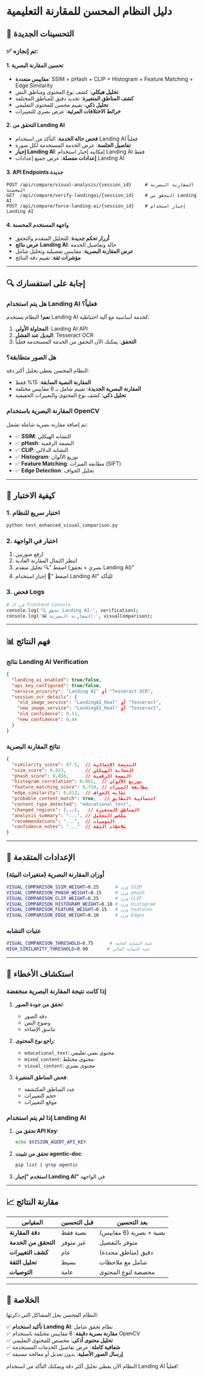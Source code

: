 # دليل النظام المحسن للمقارنة التعليمية

## 🚀 التحسينات الجديدة

### ✅ تم إنجازه:

#### 1. **تحسين المقارنة البصرية**
- **مقاييس متعددة**: SSIM + pHash + CLIP + Histogram + Feature Matching + Edge Similarity
- **تحليل هيكلي**: كشف نوع المحتوى ومناطق النص
- **كشف المناطق المتغيرة**: تحديد دقيق للمناطق المختلفة
- **تحليل ذكي**: تقييم محسن للمحتوى التعليمي
- **خرائط الاختلافات المرئية**: عرض بصري للتغييرات

#### 2. **التحقق من Landing AI**
- **فحص حالة الخدمة**: التأكد من استخدام Landing AI فعلياً
- **تفاصيل الجلسة**: عرض الخدمة المستخدمة لكل صورة
- **إجبار Landing AI**: إمكانية إجبار استخدام Landing AI فقط
- **إعدادات مفصلة**: عرض جميع إعدادات Landing AI

#### 3. **API Endpoints جديدة**
```
POST /api/compare/visual-analysis/{session_id}     # المقارنة البصرية المحسنة
GET  /api/compare/verify-landingai/{session_id}    # التحقق من Landing AI
POST /api/compare/force-landing-ai/{session_id}    # إجبار استخدام Landing AI
```

#### 4. **واجهة المستخدم المحسنة**
- **أزرار تحكم جديدة**: للتحليل المتقدم والتحقق
- **عرض نتائج Landing AI**: حالة وتفاصيل الخدمة
- **عرض المقارنة البصرية**: مقاييس تفصيلية وتحليل شامل
- **مؤشرات ثقة**: تقييم دقة النتائج

---

## 🔍 إجابة على استفسارك

### **هل يتم استخدام Landing AI فعلياً؟**

**نعم!** النظام يستخدم Landing AI كخدمة أساسية مع آلية احتياطية:

1. **المحاولة الأولى**: Landing AI API
2. **البديل عند الفشل**: Tesseract OCR
3. **التحقق**: يمكنك الآن التحقق من الخدمة المستخدمة فعلياً

### **هل الصور متطابقة؟**

النظام المحسن يعطي تحليل أكثر دقة:

- **المقارنة النصية السابقة**: 15% فقط
- **المقارنة البصرية الجديدة**: تقييم شامل بـ 6 مقاييس مختلفة
- **تحليل ذكي**: كشف نوع المحتوى والتغييرات الحقيقية

### **المقارنة البصرية باستخدام OpenCV**

تم إضافة مقارنة بصرية شاملة تشمل:

- ✅ **SSIM**: التشابه الهيكلي
- ✅ **pHash**: البصمة الرقمية  
- ✅ **CLIP**: التشابه الدلالي
- ✅ **Histogram**: توزيع الألوان
- ✅ **Feature Matching**: مطابقة الميزات (SIFT)
- ✅ **Edge Detection**: تحليل الحواف

---

## 🧪 كيفية الاختبار

### 1. **اختبار سريع للنظام**
```bash
python test_enhanced_visual_comparison.py
```

### 2. **اختبار في الواجهة**
1. ارفع صورتين
2. انتظر اكتمال المقارنة العادية
3. اضغط "🔍 تحليل متقدم (بصري + تحقق Landing AI)"
4. اضغط "🚀 إجبار استخدام Landing AI" للتأكد

### 3. **فحص Logs**
```bash
# في الـ Frontend Console
console.log('🔍 تحقق Landing AI:', verification);
console.log('🖼️ المقارنة البصرية:', visualComparison);
```

---

## 📊 فهم النتائج

### **نتائج Landing AI Verification**
```json
{
  "landing_ai_enabled": true/false,
  "api_key_configured": true/false,
  "service_priority": "Landing AI" أو "Tesseract OCR",
  "session_ocr_details": {
    "old_image_service": "LandingAI_Real" أو "Tesseract",
    "new_image_service": "LandingAI_Real" أو "Tesseract",
    "old_confidence": 0.51,
    "new_confidence": 0.44
  }
}
```

### **نتائج المقارنة البصرية**
```json
{
  "similarity_score": 87.5,  // النتيجة الإجمالية
  "ssim_score": 0.923,       // التشابه الهيكلي
  "phash_score": 0.856,      // البصمة الرقمية
  "histogram_correlation": 0.901,  // توزيع الألوان
  "feature_matching_score": 0.734, // مطابقة الميزات
  "edge_similarity": 0.812,  // تشابه الحواف
  "probable_content_match": true,   // احتمالية التطابق
  "content_type_detected": "educational_text",
  "changed_regions": [...],   // المناطق المتغيرة
  "analysis_summary": "...", // ملخص التحليل
  "recommendations": "...",  // التوصيات
  "confidence_notes": "..."  // ملاحظات الثقة
}
```

---

## 🔧 الإعدادات المتقدمة

### **أوزان المقارنة البصرية** (متغيرات البيئة)
```bash
VISUAL_COMPARISON_SSIM_WEIGHT=0.25      # وزن SSIM
VISUAL_COMPARISON_PHASH_WEIGHT=0.15     # وزن pHash  
VISUAL_COMPARISON_CLIP_WEIGHT=0.25      # وزن CLIP
VISUAL_COMPARISON_HISTOGRAM_WEIGHT=0.10 # وزن Histogram
VISUAL_COMPARISON_FEATURE_WEIGHT=0.15   # وزن Features
VISUAL_COMPARISON_EDGE_WEIGHT=0.10      # وزن Edges
```

### **عتبات التشابه**
```bash
VISUAL_COMPARISON_THRESHOLD=0.75      # عتبة التشابه العامة
HIGH_SIMILARITY_THRESHOLD=0.90       # عتبة التشابه العالي
```

---

## 🚨 استكشاف الأخطاء

### **إذا كانت نتيجة المقارنة البصرية منخفضة**

1. **تحقق من جودة الصور**:
   - دقة الصور
   - وضوح النص
   - تناسق الإضاءة

2. **راجع نوع المحتوى**:
   - `educational_text`: محتوى نصي تعليمي
   - `mixed_content`: محتوى مختلط
   - `visual_content`: محتوى بصري

3. **فحص المناطق المتغيرة**:
   - عدد المناطق المكتشفة
   - حجم التغييرات
   - موقع التغييرات

### **إذا لم يتم استخدام Landing AI**

1. **تحقق من API Key**:
   ```bash
   echo $VISION_AGENT_API_KEY
   ```

2. **تحقق من تثبيت agentic-doc**:
   ```bash
   pip list | grep agentic
   ```

3. **استخدم "إجبار Landing AI"** في الواجهة

---

## 📈 مقارنة النتائج

| المقياس | قبل التحسين | بعد التحسين |
|---------|-------------|-------------|
| **دقة المقارنة** | نصية فقط | نصية + بصرية (6 مقاييس) |
| **التحقق من الخدمة** | غير متوفر | متوفر بالتفصيل |
| **كشف التغييرات** | عام | دقيق (مناطق محددة) |
| **تحليل الثقة** | بسيط | شامل مع ملاحظات |
| **التوصيات** | عامة | مخصصة لنوع المحتوى |

---

## 🎯 الخلاصة

النظام المحسن يحل المشاكل التي ذكرتها:

✅ **تأكيد استخدام Landing AI**: نظام تحقق شامل  
✅ **مقارنة بصرية دقيقة**: 6 مقاييس مختلفة باستخدام OpenCV  
✅ **تحليل محتوى أذكى**: مخصص للمحتوى التعليمي  
✅ **شفافية كاملة**: عرض تفاصيل الخدمات المستخدمة  
✅ **إرسال الصور الأصلية**: بدون تعديل أو معالجة مسبقة  

النظام الآن يعطي تحليل أكثر دقة ويمكنك التأكد من استخدام Landing AI فعلياً! 